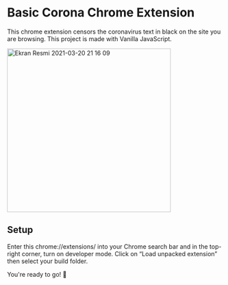 # Basic Corona Chrome Extension

This chrome extension censors the coronavirus text in black on the site you are browsing. This project is made with Vanilla JavaScript.

<img width="382" alt="Ekran Resmi 2021-03-20 21 16 09" src="https://user-images.githubusercontent.com/54077855/111881470-88198780-89c1-11eb-9795-23263342c075.png">

## Setup

Enter this chrome://extensions/ into your Chrome search bar and in the top-right corner, turn on developer mode. Click on “Load unpacked extension” then select your build folder.

You're ready to go! 🎉

